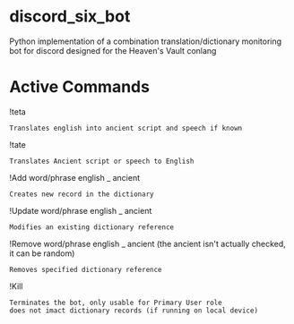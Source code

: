 # discord_six_bot
Python implementation of a combination translation/dictionary monitoring bot for discord designed for the Heaven's Vault conlang

# Active Commands
!teta
	
	Translates english into ancient script and speech if known	
!tate
	
	Translates Ancient script or speech to English
!Add word/phrase english _ ancient
	
	Creates new record in the dictionary	
!Update word/phrase english _ ancient
	
	Modifies an existing dictionary reference	
!Remove word/phrase english _ ancient (the ancient isn't actually checked, it can be random)
	
	Removes specified dictionary reference	
!Kill
	
	Terminates the bot, only usable for Primary User role
	does not imact dictionary records (if running on local device)
